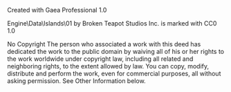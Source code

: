Created with Gaea Professional 1.0

Engine\Data\Islands\01 by Broken Teapot Studios Inc. is marked with CC0 1.0 

No Copyright
The person who associated a work with this deed has dedicated the work to the public domain by waiving all of his or her rights to the work worldwide under copyright law, including all related and neighboring rights, to the extent allowed by law.
You can copy, modify, distribute and perform the work, even for commercial purposes, all without asking permission. See Other Information below.
